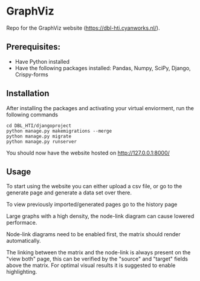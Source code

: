 # GraphViz

Repo for the GraphViz website (https://dbl-hti.cyanworks.nl/).

## Prerequisites:
- Have Python installed
- Have the following packages installed: Pandas, Numpy, SciPy, Django, Crispy-forms

## Installation
After installing the packages and activating your virtual enviorment, run the following commands

``` 
cd DBL_HTI/djangoproject
python manage.py makemigrations --merge 
python manage.py migrate
python manage.py runserver
``` 

You should now have the website hosted on http://127.0.0.1:8000/

## Usage
To start using the website you can either upload a csv file, or go to the generate page and generate a data set over there.

To view previously imported/generated pages go to the history page

Large graphs with a high density, the node-link diagram can cause lowered performace. 

Node-link diagrams need to be enabled first, the matrix should render automatically.

The linking between the matrix and the node-link is always present on the "view both" page, this can be verified by the "source" and "target" fields above the matrix. For optimal visual results it is suggested to enable highlighting.
